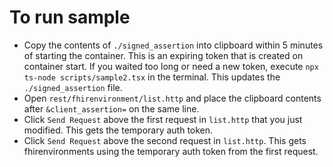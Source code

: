 # To run sample

- Copy the contents of `./signed_assertion` into clipboard within 5 minutes of starting the container. This is an expiring token that is created on container start. If you waited too long or need a new token, execute `npx ts-node scripts/sample2.tsx` in the terminal. This updates the `./signed_assertion` file.
- Open `rest/fhirenvironment/list.http` and place the clipboard contents after `&client_assertion=` on the same line.
- Click `Send Request` above the first request in `list.http` that you just modified. This gets the temporary auth token.
- Click `Send Request` above the second request in `list.http`. This gets fhirenvironments using the temporary auth token from the first request.